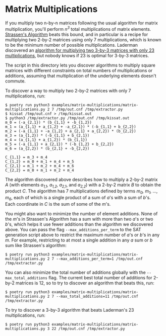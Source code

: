 Matrix Multiplications
======================

If you multiply two n-by-n matrices following the usual algorithm for matrix multiplication, you'll perform <i>n<sup>3</sup></i> total
multiplications of matrix elements.
[Strassen's Algorithm](https://en.wikipedia.org/wiki/Strassen_algorithm) beats this bound, and in particular is a recipe for multiplying two 2-by-2 matrices
using only 7 multiplications, which is known to be the minimum number of possible multiplications. Laderman discovered an
[algorithm for multiplying two 3-by-3 matrices with only 23 multiplications](https://www.ams.org/journals/bull/1976-82-01/S0002-9904-1976-13988-2/S0002-9904-1976-13988-2.pdf),
but nobody knows if 23 is optimal for 3-by-3 matrices.

The script in this directory lets you discover algorithms to multiply square matrices with different constraints on total numbers
of multiplications or additions, assuming that multiplication of the underlying elements doesn't commute.

To discover a way to multiply two 2-by-2 matrices with only 7 multiplications, run:

```
$ poetry run python3 examples/matrix-multiplications/matrix-multiplications.py 2 7 /tmp/out.cnf /tmp/extractor.py
$ kissat /tmp/out.cnf > /tmp/kissat.out
$ python3 /tmp/extractor.py /tmp/out.cnf /tmp/kissat.out
m_0 = (-a_{2,1}) * (b_{1,1} + -b_{1,2})
m_1 = (a_{1,1} + a_{1,2} + -a_{2,1}) * (-b_{1,1} + b_{2,2})
m_2 = (-a_{1,1} + -a_{1,2} + a_{2,1} + a_{2,2}) * (b_{2,2})
m_3 = (a_{1,2}) * (-b_{1,1} + b_{2,1})
m_4 = (a_{1,1} + a_{1,2}) * (b_{1,1})
m_5 = (-a_{1,1} + a_{2,1}) * (-b_{1,2} + b_{2,2})
m_6 = (a_{2,2}) * (b_{2,1} + -b_{2,2})

C_{1,1} = m_3 + m_4
C_{1,2} = m_0 + m_1 + m_4 + m_5
C_{2,1} = m_1 + m_2 + m_4 + m_6
C_{2,2} = m_0 + m_1 + m_2 + m_4
```

The algorithm discovered above describes how to multiply a 2-by-2 matrix <i>A</i> (with elements <i>a<sub>1,1</sub>, a<sub>1,2</sub>, a<sub>2,1</sub></i>, and <i>a<sub>2,2</sub></i>) with a
2-by-2 matrix <i>B</i> to obtain the product <i>C</i>. The algorithm has 7 multiplications defined by terms <i>m<sub>0</sub>, m<sub>1</sub>, ..., m<sub>6</sub></i>, each of which
is a single product of a sum of <i>a</i>'s with a sum of <i>b</i>'s. Each coordinate in <i>C</i> is the sum of some of the <i>m</i>'s.

You might also want to minimize the number of element additions.
None of the <i>m</i>'s in Strassen's Algorithm has a sum with more than two <i>a</i>'s or two <i>b</i>'s, which helps it
use fewer additions than the algorithm we discovered above. You can pass the flag `--max_additions_per_term` to the SAT generation
script above to restrict the maximum number of <i>a</i>'s or <i>b</i>'s in any <i>m</i>. For example, restricting to at most
a single addition in any <i>a</i> sum or <i>b</i> sum like Strassen's algorithm:

```
$ poetry run python3 examples/matrix-multiplications/matrix-multiplications.py 2 7 --max_additions_per_term=1 /tmp/out.cnf /tmp/extractor.py
```

You can also minimize the total number of additions globally with the `--max_total_additions` flag. The current best total number of additions
for 2-by-2 matrices is 12, so to try to discover an algorithm that beats this, run:

```
$ poetry run python3 examples/matrix-multiplications/matrix-multiplications.py 2 7 --max_total_additions=11 /tmp/out.cnf /tmp/extractor.py
```

To try to discover a 3-by-3 algorithm that beats Laderman's 23 multiplications, run:

```
$ poetry run python3 examples/matrix-multiplications/matrix-multiplications.py 3 22 /tmp/out.cnf /tmp/extractor.py
```
